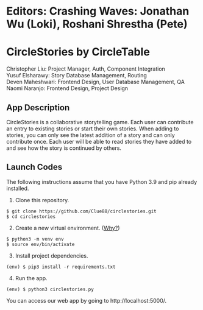 # Editors: Crashing Waves: Jonathan Wu (Loki), Roshani Shrestha (Pete)

# CircleStories by CircleTable
Christopher Liu: Project Manager, Auth, Component Integration<br>
Yusuf Elsharawy: Story Database Management, Routing<br>
Deven Maheshwari: Frontend Design, User Database Management, QA<br>
Naomi Naranjo: Frontend Design, Project Design<br>

## App Description
CircleStories is a collaborative storytelling game. Each user can contribute an
entry to existing stories or start their own stories. When adding to stories,
you can only see the latest addition of a story and can only contribute once.
Each user will be able to read stories they have added to and see how the story
is continued by others.

## Launch Codes
The following instructions assume that you have Python 3.9 and pip already installed.

1. Clone this repository.
```
$ git clone https://github.com/Clue88/circlestories.git
$ cd circlestories
```

2. Create a new virtual environment.
([Why?](https://towardsdatascience.com/why-you-should-use-a-virtual-environment-for-every-python-project-c17dab3b0fd0))
```
$ python3 -m venv env
$ source env/bin/activate
```

3. Install project dependencies.
```
(env) $ pip3 install -r requirements.txt
```

4. Run the app.
```
(env) $ python3 circlestories.py
```

You can access our web app by going to http://localhost:5000/.

